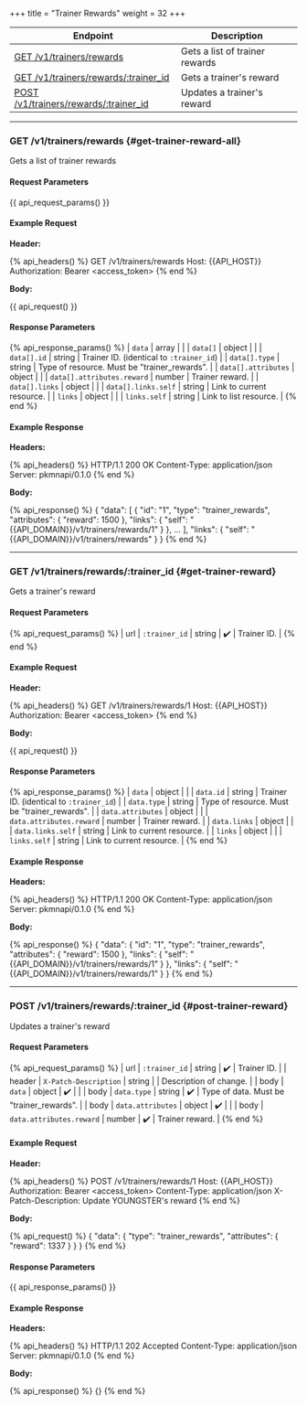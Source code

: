 +++
title = "Trainer Rewards"
weight = 32
+++

| Endpoint                                                      | Description                    |
|---------------------------------------------------------------|--------------------------------|
| [GET /v1/trainers/rewards](#get-trainer-reward-all)           | Gets a list of trainer rewards |
| [GET /v1/trainers/rewards/:trainer_id](#get-trainer-reward)   | Gets a trainer's reward        |
| [POST /v1/trainers/rewards/:trainer_id](#post-trainer-reward) | Updates a trainer's reward     |

---

### GET /v1/trainers/rewards {#get-trainer-reward-all}

Gets a list of trainer rewards

#### Request Parameters

{{ api_request_params() }}

#### Example Request

**Header:**

{% api_headers() %}
GET /v1/trainers/rewards
Host: {{API_HOST}}
Authorization: Bearer <access_token>
{% end %}

**Body:**

{{ api_request() }}

#### Response Parameters

{% api_response_params() %}
| `data`                     | array  |                                              |
| `data[]`                   | object |                                              |
| `data[].id`                | string | Trainer ID. (identical to `:trainer_id`)     |
| `data[].type`              | string | Type of resource. Must be "trainer_rewards". |
| `data[].attributes`        | object |                                              |
| `data[].attributes.reward` | number | Trainer reward.                              |
| `data[].links`             | object |                                              |
| `data[].links.self`        | string | Link to current resource.                    |
| `links`                    | object |                                              |
| `links.self`               | string | Link to list resource.                       |
{% end %}

#### Example Response

**Headers:**

{% api_headers() %}
HTTP/1.1 200 OK
Content-Type: application/json
Server: pkmnapi/0.1.0
{% end %}

**Body:**

{% api_response() %}
{
    "data": [
        {
            "id": "1",
            "type": "trainer_rewards",
            "attributes": {
                "reward": 1500
            },
            "links": {
                "self": "{{API_DOMAIN}}/v1/trainers/rewards/1"
            }
        },
        ...
    ],
    "links": {
        "self": "{{API_DOMAIN}}/v1/trainers/rewards"
    }
}
{% end %}

---

### GET /v1/trainers/rewards/:trainer_id {#get-trainer-reward}

Gets a trainer's reward

#### Request Parameters

{% api_request_params() %}
| url | `:trainer_id` | string | ✔️ | Trainer ID. |
{% end %}

#### Example Request

**Header:**

{% api_headers() %}
GET /v1/trainers/rewards/1
Host: {{API_HOST}}
Authorization: Bearer <access_token>
{% end %}

**Body:**

{{ api_request() }}

#### Response Parameters

{% api_response_params() %}
| `data`                   | object |                                              |
| `data.id`                | string | Trainer ID. (identical to `:trainer_id`)     |
| `data.type`              | string | Type of resource. Must be "trainer_rewards". |
| `data.attributes`        | object |                                              |
| `data.attributes.reward` | number | Trainer reward.                              |
| `data.links`             | object |                                              |
| `data.links.self`        | string | Link to current resource.                    |
| `links`                  | object |                                              |
| `links.self`             | string | Link to current resource.                    |
{% end %}

#### Example Response

**Headers:**

{% api_headers() %}
HTTP/1.1 200 OK
Content-Type: application/json
Server: pkmnapi/0.1.0
{% end %}

**Body:**

{% api_response() %}
{
    "data": {
        "id": "1",
        "type": "trainer_rewards",
        "attributes": {
            "reward": 1500
        },
        "links": {
            "self": "{{API_DOMAIN}}/v1/trainers/rewards/1"
        }
    },
    "links": {
        "self": "{{API_DOMAIN}}/v1/trainers/rewards/1"
    }
}
{% end %}

---

### POST /v1/trainers/rewards/:trainer_id {#post-trainer-reward}

Updates a trainer's reward

#### Request Parameters

{% api_request_params() %}
| url    | `:trainer_id`            | string | ✔️ | Trainer ID.                              |
| header | `X-Patch-Description`    | string |   | Description of change.                   |
| body   | `data`                   | object | ✔️ |                                          |
| body   | `data.type`              | string | ✔️ | Type of data. Must be "trainer_rewards". |
| body   | `data.attributes`        | object | ✔️ |                                          |
| body   | `data.attributes.reward` | number | ✔️ | Trainer reward.                          |
{% end %}

#### Example Request

**Header:**

{% api_headers() %}
POST /v1/trainers/rewards/1
Host: {{API_HOST}}
Authorization: Bearer <access_token>
Content-Type: application/json
X-Patch-Description: Update YOUNGSTER's reward
{% end %}

**Body:**

{% api_request() %}
{
    "data": {
        "type": "trainer_rewards",
        "attributes": {
            "reward": 1337
        }
    }
}
{% end %}

#### Response Parameters

{{ api_response_params() }}

#### Example Response

**Headers:**

{% api_headers() %}
HTTP/1.1 202 Accepted
Content-Type: application/json
Server: pkmnapi/0.1.0
{% end %}

**Body:**

{% api_response() %}
{}
{% end %}
